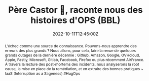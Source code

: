 ---
title: Père Castor 🐻, raconte nous des histoires d'OPS (BBL)

event: BBL @ Worldline
event_url: https://worldline.com/

location: En ligne

summary: Quels sont les derniers incidents ? Que pouvons-nous apprendre ?
abstract: "L'échec comme une source de connaissance. Pouvons-nous apprendre des erreurs des plus grands ?
Nous allons, pour cela, faire la revue de quelques grands outages de la dernière décennie : Github, Amazon, Google, OVHcloud, Apple, Fastly, Microsoft, Gitlab, Facebook, Firefox ou plus récemment AirFrance. À travers la lecture des post-mortems des incidents, nous analyserons la root cause, la mise en place de la remédiation, et en extraire des bonnes pratiques

~ IaaS (Interruption as a Sageness) #HugOps"

date: "2022-10-11T12:45:00Z"
date_end: "2022-10-11T14:00:00Z"
all_day: false

publishDate: "2022-09-20T00:00:00Z"

authors: [David Aparicio]
tags: [Brown Bag Lunch, Cloud, SRE, BBL, Meetup, Lunch & Learn]

featured: false

image:
  caption: 'Crédits: [**charlesdeluvio/unsplash**](https://unsplash.com/photos/wn7dOzUh3Rs)'
  focal_point: Right

links:
- icon: comments
  icon_pack: fas
  name: Avis
  url: https://s.42l.fr/worldbbl
url_code: ""
url_pdf: "talks/WorldlineBBL2022_PereCastor.pdf"
url_slides: ""
url_video: ""

slides: ""
projects: []
---